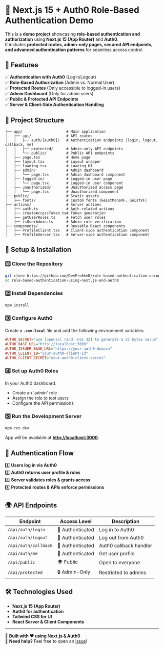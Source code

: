 # 🔐 Next.js 15 + Auth0 Role-Based Authentication Demo

This is a **demo project** showcasing **role-based authentication and authorization** using **Next.js 15 (App Router)** and **Auth0**.  
It includes **protected routes, admin-only pages, secured API endpoints, and advanced authentication patterns** for seamless access control.

## 🚀 Features

✅ **Authentication with Auth0** (Login/Logout)  
✅ **Role-Based Authorization** (Admin vs. Normal User)  
✅ **Protected Routes** (Only accessible to logged-in users)  
✅ **Admin Dashboard** (Only for admin users)  
✅ **Public & Protected API Endpoints**  
✅ **Server & Client-Side Authentication Handling**  

## 📂 Project Structure

```
├── app/                    # Main application
│   ├── api/                # API routes
│   │   ├── auth/[auth0]/   # Authentication endpoints (login, logout, callback, me)
│   │   ├── protected/      # Admin-only API endpoints
│   │   └── public/         # Public API endpoints
│   ├── page.tsx            # Home page
│   ├── layout.tsx          # Layout wrapper
│   ├── loading.tsx         # Loading UI
│   ├── admin/              # Admin dashboard
│   │   └── page.tsx        # Admin dashboard component
│   ├── logged-in/          # Logged-in user page
│   │   └── page.tsx        # Logged-in user component
│   ├── unauthorized/       # Unauthorized access page
│   │   └── page.tsx        # Unauthorized component
├── public/                 # Static assets
│   ├── fonts/              # Custom fonts (GeistMonoVF, GeistVF)
├── actions/                # Server actions
│   ├── auth.ts             # Auth-related actions
│   ├── createAccessToken.ts# Token generation
│   ├── getUserRoles.ts     # Fetch user roles
│   ├── isUserAdmin.ts      # Admin role verification
├── components/             # Reusable React components
│   ├── ProfileClient.tsx   # Client-side authentication component
│   ├── ProfileServer.tsx   # Server-side authentication component
```

## 🔧 Setup & Installation

### 1️⃣ Clone the Repository
```sh
git clone https://github.com/DevFreAkeD/role-based-authentication-using-next.js-and-auth0.git
cd role-based-authentication-using-next.js-and-auth0
```

### 2️⃣ Install Dependencies
```sh
npm install
```

### 3️⃣ Configure Auth0  
Create a **`.env.local`** file and add the following environment variables:

```ini
AUTH0_SECRET="use [openssl rand -hex 32] to generate a 32 bytes value"
AUTH0_BASE_URL="http://localhost:3000"
AUTH0_ISSUER_BASE_URL="https://your-auth0-domain"
AUTH0_CLIENT_ID="your-auth0-client-id"
AUTH0_CLIENT_SECRET="your-auth0-client-secret"
```

### 4️⃣ Set up Auth0 Roles
In your Auth0 dashboard:

- Create an 'admin' role
- Assign the role to test users
- Configure the API permissions

### 5️⃣ Run the Development Server
```sh
npm run dev
```
App will be available at **[http://localhost:3000](http://localhost:3000)**.

## 🔑 Authentication Flow

1️⃣ **Users log in via Auth0**  
2️⃣ **Auth0 returns user profile & roles**  
3️⃣ **Server validates roles & grants access**  
4️⃣ **Protected routes & APIs enforce permissions**  

## 🌍 API Endpoints

| Endpoint            | Access Level         | Description |
|---------------------|---------------------|-------------|
| `/api/auth/login`   | 🔑 Authenticated     | Log in to Auth0 |
| `/api/auth/logout`  | 🔑 Authenticated     | Log out from Auth0 |
| `/api/auth/callback`| 🔑 Authenticated     | Auth0 callback handler |
| `/api/auth/me`      | 🔑 Authenticated     | Get user profile |
| `/api/public`       | 🌍 Public            | Open to everyone |
| `/api/protected`    | 🔒 Admin-Only        | Restricted to admins |

## 🛠️ Technologies Used

- **Next.js 15 (App Router)**
- **Auth0 for authentication**
- **Tailwind CSS for UI**
- **React Server & Client Components**

---

🚀 **Built with ❤️ using Next.js & Auth0**  
🔗 **Need help?** Feel free to open an [issue](https://github.com/DevFreAkeD/role-based-authentication-using-next.js-and-auth0/issues)!  
